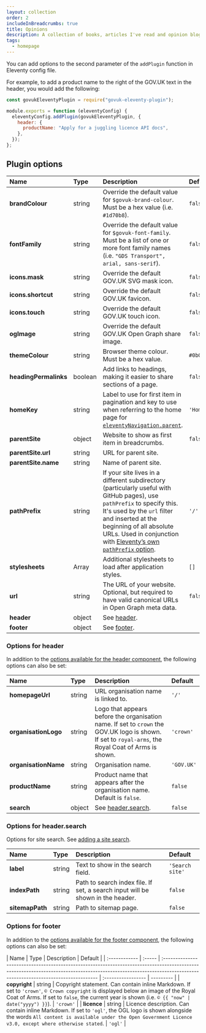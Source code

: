 ```yaml
---
layout: collection
order: 2
includeInBreadcrumbs: true
title: Opinions
description: A collection of books, articles I've read and opinion blogs I have written.
tags:
  - homepage
---
```


You can add options to the second parameter of the `addPlugin` function in Eleventy config file.

For example, to add a product name to the right of the GOV.UK text in the header, you would add the following:

```js
const govukEleventyPlugin = require("govuk-eleventy-plugin");

module.exports = function (eleventyConfig) {
  eleventyConfig.addPlugin(govukEleventyPlugin, {
    header: {
      productName: "Apply for a juggling licence API docs",
    },
  });
};
```

## Plugin options

| Name                  | Type    | Description                                                                                                                                                                                                                                                                                                                                               | Default   |
| :-------------------- | :------ | :-------------------------------------------------------------------------------------------------------------------------------------------------------------------------------------------------------------------------------------------------------------------------------------------------------------------------------------------------------- | :-------- |
| **brandColour**       | string  | Override the default value for `$govuk-brand-colour`. Must be a hex value (i.e. `#1d70b8`).                                                                                                                                                                                                                                                               | `false`   |
| **fontFamily**        | string  | Override the default value for `$govuk-font-family`. Must be a list of one or more font family names (i.e. `"GDS Transport", arial, sans-serif`).                                                                                                                                                                                                         | `false`   |
| **icons.mask**        | string  | Override the default GOV.UK SVG mask icon.                                                                                                                                                                                                                                                                                                                | `false`   |
| **icons.shortcut**    | string  | Override the default GOV.UK favicon.                                                                                                                                                                                                                                                                                                                      | `false`   |
| **icons.touch**       | string  | Override the default GOV.UK touch icon.                                                                                                                                                                                                                                                                                                                   | `false`   |
| **ogImage**           | string  | Override the default GOV.UK Open Graph share image.                                                                                                                                                                                                                                                                                                       | `false`   |
| **themeColour**       | string  | Browser theme colour. Must be a hex value.                                                                                                                                                                                                                                                                                                                | `#0b0c0c` |
| **headingPermalinks** | boolean | Add links to headings, making it easier to share sections of a page.                                                                                                                                                                                                                                                                                      | `false`   |
| **homeKey**           | string  | Label to use for first item in pagination and key to use when referring to the home page for [`eleventyNavigation.parent`](https://www.11ty.dev/docs/plugins/navigation/).                                                                                                                                                                                | `'Home'`  |
| **parentSite**        | object  | Website to show as first item in breadcrumbs.                                                                                                                                                                                                                                                                                                             | `false`   |
| **parentSite.url**    | string  | URL for parent site.                                                                                                                                                                                                                                                                                                                                      |           |
| **parentSite.name**   | string  | Name of parent site.                                                                                                                                                                                                                                                                                                                                      |           |
| **pathPrefix**        | string  | If your site lives in a different subdirectory (particularly useful with GitHub pages), use `pathPrefix` to specify this. It's used by the `url` filter and inserted at the beginning of all absolute URLs. Used in conjunction with [Eleventy’s own `pathPrefix` option](https://www.11ty.dev/docs/config/#deploy-to-a-subdirectory-with-a-path-prefix). | `'/'`     |
| **stylesheets**       | Array   | Additional stylesheets to load after application styles.                                                                                                                                                                                                                                                                                                  | `[]`      |
| **url**               | string  | The URL of your website. Optional, but required to have valid canonical URLs in Open Graph meta data.                                                                                                                                                                                                                                                     | `false`   |
| **header**            | object  | See [header](#options-for-header).                                                                                                                                                                                                                                                                                                                        |           |
| **footer**            | object  | See [footer](#options-for-footer).                                                                                                                                                                                                                                                                                                                        |           |

### Options for header

In addition to the [options available for the header component](https://design-system.service.gov.uk/components/header/), the following options can also be set:

| Name                 | Type   | Description                                                                                                                                          | Default    |
| :------------------- | :----- | :--------------------------------------------------------------------------------------------------------------------------------------------------- | :--------- |
| **homepageUrl**      | string | URL organisation name is linked to.                                                                                                                  | `'/'`      |
| **organisationLogo** | string | Logo that appears before the organisation name. If set to `crown` the GOV.UK logo is shown. If set to `royal-arms`, the Royal Coat of Arms is shown. | `'crown'`  |
| **organisationName** | string | Organisation name.                                                                                                                                   | `'GOV.UK'` |
| **productName**      | string | Product name that appears after the organisation name. Default is `false`.                                                                           | `false`    |
| **search**           | object | See [header.search](#options-for-header.search).                                                                                                     | `false`    |

### Options for header.search

Options for site search. See [adding a site search](../search).

| Name            | Type   | Description                                                                    | Default         |
| :-------------- | :----- | :----------------------------------------------------------------------------- | :-------------- |
| **label**       | string | Text to show in the search field.                                              | `'Search site'` |
| **indexPath**   | string | Path to search index file. If set, a search input will be shown in the header. | `false`         |
| **sitemapPath** | string | Path to sitemap page.                                                          | `false`         |

### Options for footer

In addition to the [options available for the footer component](https://design-system.service.gov.uk/components/footer/), the following options can also be set:

| Name          | Type   | Description                                                                                                                                                                                                      | Default            |
| :------------ | :----- | :--------------------------------------------------------------------------------------------------------------------------------------------------------------------------------------------------------------- | :----------------- | --------- |
| **copyright** | string | Copyright statement. Can contain inline Markdown. If set to `'crown'`, `© Crown copyright` is displayed below an image of the Royal Coat of Arms. If set to `false`, the current year is shown (i.e. `© {{ "now" | date("yyyy") }}`). | `'crown'` |
| **licence**   | string | Licence description. Can contain inline Markdown. If set to `'ogl'`, the OGL logo is shown alongside the words `All content is available under the Open Government Licence v3.0, except where otherwise stated`. | `'ogl'`            |
